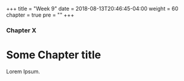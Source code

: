 +++
title = "Week 9"
date = 2018-08-13T20:46:45-04:00
weight = 60
chapter = true
pre = "<b></b>"
+++

### Chapter X

# Some Chapter title

Lorem Ipsum.